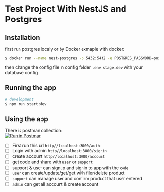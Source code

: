 # Test Project With NestJS and Postgres

## Installation

first run postgres localy or by Docker
exmaple with docker:

```bash
$ docker run --name nest-postgres -p 5432:5432 -e POSTGRES_PASSWORD=postgres -d postgres
```

then change the config file in config folder `.env.stage.dev` with your database config

## Running the app

```bash
# development
$ npm run start:dev
```

## Using the app

There is postman collection:<br />
[![Run in Postman](https://run.pstmn.io/button.svg)](https://app.getpostman.com/run-collection/1566887-791300f1-c861-4722-9d8f-78c4dcbd0d35?action=collection%2Ffork&collection-url=entityId%3D1566887-791300f1-c861-4722-9d8f-78c4dcbd0d35%26entityType%3Dcollection%26workspaceId%3Df20b8551-2f10-4363-b926-f1d77d8643ff)

- [ ] First run this url `http//localhost:3000/auth`
- [ ] Login with admin `http//localhost:3000/signin`
- [ ] create account `http//localhost:3000/account`
- [ ] get code and share with `user` or `support`
- [ ] support & user can signup and signin to app with the `code`
- [ ] `user` can create/update/get/get with filer/delete product
- [ ] `support` can manage user and confirm product that user entered
- [ ] `admin` can get all account & create account
